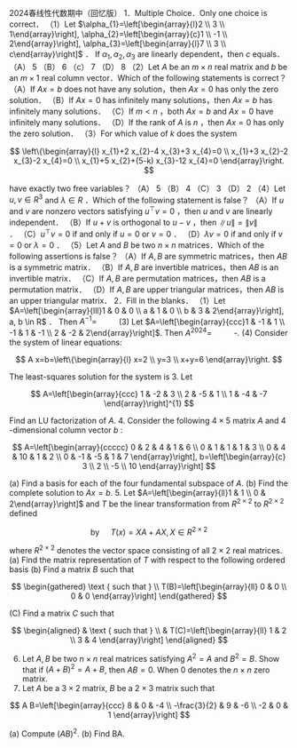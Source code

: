 2024春线性代数期中（回忆版）
1．Multiple Choice．Only one choice is correct．
（1）Let $\alpha_{1}=\left[\begin{array}{l}2 \\ 3 \\ 1\end{array}\right], \alpha_{2}=\left[\begin{array}{c}1 \\ -1 \\ 2\end{array}\right], \alpha_{3}=\left[\begin{array}{l}7 \\ 3 \\ c\end{array}\right]$ ．
If $\alpha_{1}, \alpha_{2}, \alpha_{3}$ are linearly dependent，then $c$ equals．
（A） 5
（B） 6
（c） 7
（D） 8
（2）Let $A$ be an $m \times n$ real matrix and $b$ be an $m \times 1$ real column vector．Which of the following statements is correct？
（A）If $A x=b$ does not have any solution，then $A x=0$ has only the zero solution．
（B）If $A x=0$ has infinitely many solutions，then $A x=b$ has infinitely many solutions．
（C）If $m<n$ ，both $A x=b$ and $A x=0$ have infinitely many solutions．
（D）If the rank of $A$ is $n$ ，then $A x=0$ has only the zero solution．
（3）For which value of $k$ does the system

$$
\left\{\begin{array}{l}
x_{1}+2 x_{2}-4 x_{3}+3 x_{4}=0 \\
x_{1}+3 x_{2}-2 x_{3}-2 x_{4}=0 \\
x_{1}+5 x_{2}+(5-k) x_{3}-12 x_{4}=0
\end{array}\right.
$$

have exactly two free variables？
（A） 5
（B） 4
（C） 3
（D） 2
（4）Let $u, v \in R^{3}$ and $\lambda \in R$ ．Which of the following statement is false？
（A）If $u$ and $v$ are nonzero vectors satisfying $u^{\top} v=0$ ，then $u$ and $v$ are linearly independent．
（B）If $u+v$ is orthogonal to $u-v$ ，then $\|u\|=\|v\|$ ．
（C）$u^{\top} v=0$ if and only if $u=0$ or $v=0$ ．
（D）$\lambda \nu=0$ if and only if $v=0$ or $\lambda=0$ ．
（5）Let $A$ and $B$ be two $n \times n$ matrices．Which of the following assertions is false？
（A）If $A, B$ are symmetric matrices，then $A B$ is a symmetric matrix．
（B）If $A, B$ are invertible matrices，then $A B$ is an invertible matrix．
（C）If $A, B$ are permutation matrices，then $A B$ is a permutation matrix．
（D）If $A, B$ are upper triangular matrices，then $A B$ is an upper triangular matrix．
2．Fill in the blanks．
（1）Let $A=\left[\begin{array}{lll}1 & 0 & 0 \\ a & 1 & 0 \\ b & 3 & 2\end{array}\right], a, b \in R$ ．
Then $A^{-1}=$ $\qquad$
(3) Let $A=\left[\begin{array}{ccc}1 & -1 & 1 \\ -1 & 1 & -1 \\ 2 & -2 & 2\end{array}\right]$. Then $A^{2024}=$ $\qquad$ -.
(4) Consider the system of linear equations:

$$
A x=b=\left\{\begin{array}{l}
x=2 \\
y=3 \\
x+y=6
\end{array}\right.
$$


The least-squares solution for the system is
3. Let

$$
A=\left[\begin{array}{ccc}
1 & -2 & 3 \\
2 & -5 & 1 \\
1 & -4 & -7
\end{array}\right]^{1}
$$


Find an LU factorization of $A$.
4. Consider the following $4 \times 5$ matrix $A$ and 4 -dimensional column vector $b$ :

$$
A=\left[\begin{array}{ccccc}
0 & 2 & 4 & 1 & 6 \\
0 & 1 & 1 & 1 & 3 \\
0 & 4 & 10 & 1 & 2 \\
0 & -1 & -5 & 1 & 7
\end{array}\right], b=\left[\begin{array}{c}
3 \\
2 \\
-5 \\
10
\end{array}\right]
$$

(a) Find a basis for each of the four fundamental subspace of $A$.
(b) Find the complete solution to $A x=b$.
5. Let $A=\left[\begin{array}{ll}1 & 1 \\ 0 & 2\end{array}\right]$ and $T$ be the linear transformation from $R^{2 \times 2}$ to $R^{2 \times 2}$ defined

$$
\text { by } \quad T(x)=X A+A X, X \in R^{2 \times 2}
$$

where $R^{2 \times 2}$ denotes the vector space consisting of all $2 \times 2$ real matrices.
(a) Find the matrix representation of $T$ with respect to the following ordered basis
(b) Find a matrix $B$ such that

$$
\begin{gathered}
\text { such that } \\
T(B)=\left[\begin{array}{ll}
0 & 0 \\
0 & 0
\end{array}\right]
\end{gathered}
$$

(C) Find a matrix $C$ such that

$$
\begin{aligned}
& \text { such that } \\
& T(C)=\left[\begin{array}{ll}
1 & 2 \\
3 & 4
\end{array}\right]
\end{aligned}
$$

6. Let $A, B$ be two $n \times n$ real matrices satisfying $A^{2}=A$ and $B^{2}=B$. Show that if $(A+B)^{2}=A+B$, then $A B=0$. When 0 denotes the $n \times n$ zero matrix.
7. Let $A$ be a $3 \times 2$ matrix, $B$ be a $2 \times 3$ matrix such that

$$
A B=\left[\begin{array}{ccc}
8 & 0 & -4 \\
-\frac{3}{2} & 9 & -6 \\
-2 & 0 & 1
\end{array}\right]
$$

(a) Compute $(A B)^{2}$.
(b) Find BA.